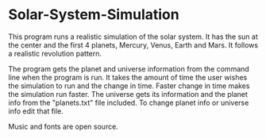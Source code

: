 # Solar-System-Simulation

This program runs a realistic simulation of the solar system. It has the sun at the center and
the first 4 planets, Mercury, Venus, Earth and Mars. It follows a realistic revolution pattern.

The program gets the planet and universe information from the command line when the program is run. It takes
the amount of time the user wishes the simulation to run and the change in time. Faster change in time makes the
simulation run faster. The universe gets its information and the planet info from the "planets.txt" file
included. To change planet info or universe info edit that file. 

Music and fonts are open source. 

